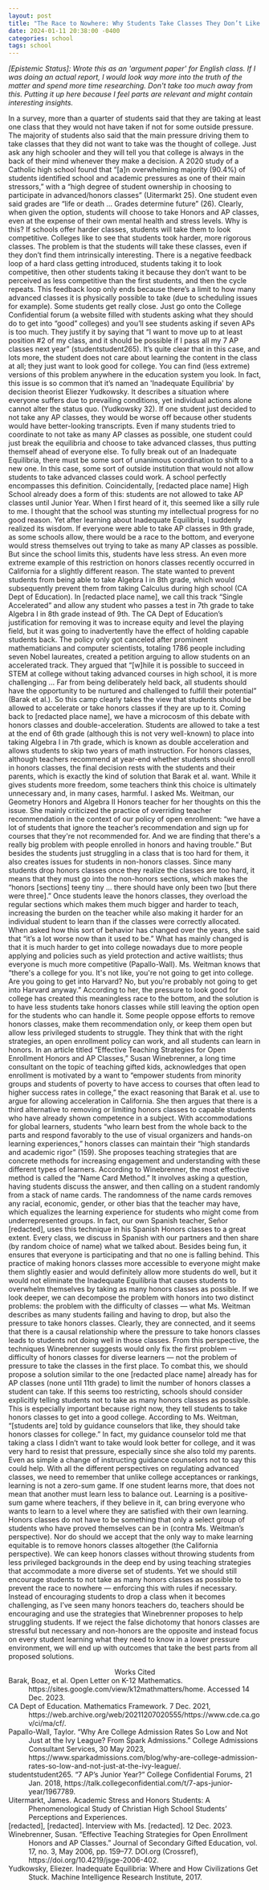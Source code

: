 ```yaml
---
layout: post
title: "The Race to Nowhere: Why Students Take Classes They Don’t Like and What We Can Do About It"
date: 2024-01-11 20:38:00 -0400
categories: school
tags: school
---
```


*[Epistemic Status]: Wrote this as an 'argument paper' for English class. If I was doing an actual report, I would look way more into the truth of the matter and spend more time researching. Don't take too much away from this. Putting it up here because I feel parts are relevant and might contain interesting insights.*

In a survey, more than a quarter of students said that they are taking at least one class that they would not have taken if not for some outside pressure. The majority of students also said that the main pressure driving them to take classes that they did not want to take was the thought of college. Just ask any high schooler and they will tell you that college is always in the back of their mind whenever they make a decision.
	A 2020 study of a Catholic high school found that “[a]n overwhelming majority (90.4%) of students identified school and academic pressures as one of their main stressors,” with a “high degree of student ownership in choosing to participate in advanced/honors classes” (Uitermarkt 25). One student even said grades are “life or death … Grades determine future” (26). Clearly, when given the option, students will choose to take Honors and AP classes, even at the expense of their own mental health and stress levels. Why is this?
	If schools offer harder classes, students will take them to look competitive. Colleges like to see that students took harder, more rigorous classes. The problem is that the students will take these classes, even if they don’t find them intrinsically interesting. There is a negative feedback loop of a hard class getting introduced, students taking it to look competitive, then other students taking it because they don’t want to be perceived as less competitive than the first students, and then the cycle repeats. This feedback loop only ends because there’s a limit to how many advanced classes it is physically possible to take (due to scheduling issues for example).
Some students get really close.  Just go onto the College Confidential forum (a website filled with students asking what they should do to get into “good” colleges) and you’ll see students asking if seven APs is too much. They justify it by saying that “I want to move up to at least position #2 of my class, and it should be possible if I pass all my 7 AP classes next year” (studentstudent265). It’s quite clear that in this case, and lots more, the student does not care about learning the content in the class at all; they just want to look good for college. You can find (less extreme) versions of this problem anywhere in the education system you look.
In fact, this issue is so common that it’s named an 'Inadequate Equilibria' by decision theorist Eliezer Yudkowsky. It describes a situation where everyone suffers due to prevailing conditions, yet individual actions alone cannot alter the status quo. (Yudkowsky 32). If one student just decided to not take any AP classes, they would be worse off because other students would have better-looking transcripts. Even if many students tried to coordinate to not take as many AP classes as possible, one student could just break the equilibria and choose to take advanced classes, thus putting themself ahead of everyone else. To fully break out of an Inadequate Equilibria, there must be some sort of unanimous coordination to shift to a new one. In this case, some sort of outside institution that would not allow students to take advanced classes could work. A school perfectly encompasses this definition.
Coincidentally, [redacted place name] High School already does a form of this: students are not allowed to take AP classes until Junior Year. When I first heard of it, this seemed like a silly rule to me. I thought that the school was stunting my intellectual progress for no good reason. Yet after learning about Inadequate Equilibria, I suddenly realized its wisdom. If everyone were able to take AP classes in 9th grade, as some schools allow, there would be a race to the bottom, and everyone would stress themselves out trying to take as many AP classes as possible. But since the school limits this, students have less stress.
An even more extreme example of this restriction on honors classes recently occurred in California for a slightly different reason. The state wanted to prevent students from being able to take Algebra I in 8th grade, which would subsequently prevent them from taking Calculus during high school (CA Dept of Education). In [redacted place name], we call this track “Single Accelerated” and allow any student who passes a test in 7th grade to take Algebra I in 8th grade instead of 9th. The CA Dept of Education’s justification for removing it was to increase equity and level the playing field, but it was going to inadvertently have the effect of holding capable students back. The policy only got canceled after prominent mathematicians and computer scientists, totaling 1786 people including seven Nobel laureates, created a petition arguing to allow students on an accelerated track. They argued that “[w]hile it is possible to succeed in STEM at college without taking advanced courses in high school, it is more challenging … Far from being deliberately held back, all students should have the opportunity to be nurtured and challenged to fulfill their potential” (Barak et al.). So this camp clearly takes the view that students should be allowed to accelerate or take honors classes if they are up to it.
Coming back to [redacted place name], we have a microcosm of this debate with honors classes and double-acceleration. Students are allowed to take a test at the end of 6th grade (although this is not very well-known) to place into taking Algebra I in 7th grade, which is known as double acceleration and allows students to skip two years of math instruction. For honors classes, although teachers recommend at year-end whether students should enroll in honors classes, the final decision rests with the students and their parents, which is exactly the kind of solution that Barak et al. want. While it gives students more freedom, some teachers think this choice is ultimately unnecessary and, in many cases, harmful. I asked Ms. Weitman, our Geometry Honors and Algebra II Honors teacher for her thoughts on this the issue. She mainly criticized the practice of overriding teacher recommendation in the context of our policy of open enrollment: “we have a lot of students that ignore the teacher’s recommendation and sign up for courses that they're not recommended for. And we are finding that there's a really big problem with people enrolled in honors and having trouble.” But besides the students just struggling in a class that is too hard for them, it also creates issues for students in non-honors classes. Since many students drop honors classes once they realize the classes are too hard, it means that they must go into the non-honors sections, which makes the “honors [sections] teeny tiny … there should have only been two [but there were three].” Once students leave the honors classes, they overload the regular sections which makes them much bigger and harder to teach, increasing the burden on the teacher while also making it harder for an individual student to learn than if the classes were correctly allocated.
When asked how this sort of behavior has changed over the years, she said that “it’s a lot worse now than it used to be.” What has mainly changed is that it is much harder to get into college nowadays due to more people applying and policies such as yield protection and active waitlists; thus everyone is much more competitive (Papallo-Wall). Ms. Weitman knows that “there's a college for you. It's not like, you're not going to get into college. Are you going to get into Harvard? No, but you're probably not going to get into Harvard anyway.” According to her, the pressure to look good for college has created this meaningless race to the bottom, and the solution is to have less students take honors classes while still leaving the option open for the students who can handle it.
Some people oppose efforts to remove honors classes, make them recommendation only, or keep them open but allow less privileged students to struggle. They think that with the right strategies, an open enrollment policy can work, and all students can learn in honors. In an article titled “Effective Teaching Strategies for Open Enrollment Honors and AP Classes,” Susan Winebrenner, a long time consultant on the topic of teaching gifted kids, acknowledges that open enrollment is motivated by a want to “empower students from minority groups and students of poverty to have access to courses that often lead to higher success rates in college,” the exact reasoning that Barak et al. use to argue for allowing acceleration in California. She then argues that there is a third alternative to removing or limiting honors classes to capable students who have already shown competence in a subject. With accommodations for global learners, students “who learn best from the whole back to the parts and respond favorably to the use of visual organizers and hands-on learning experiences,” honors classes can maintain their “high standards and academic rigor” (159). She proposes teaching strategies that are concrete methods for increasing engagement and understanding with these different types of learners.
According to Winebrenner, the most effective method is called the “Name Card Method.” It involves asking a question, having students discuss the answer, and then calling on a student randomly from a stack of name cards. The randomness of the name cards removes any racial, economic, gender, or other bias that the teacher may have, which equalizes the learning experience for students who might come from underrepresented groups. In fact, our own Spanish teacher, Señor [redacted], uses this technique in his Spanish Honors classes to a great extent. Every class, we discuss in Spanish with our partners and then share (by random choice of name) what we talked about. Besides being fun, it ensures that everyone is participating and that no one is falling behind.
This practice of making honors classes more accessible to everyone might make them slightly easier and would definitely allow more students do well, but it would not eliminate the Inadequate Equilibria that causes students to overwhelm themselves by taking as many honors classes as possible. If we look deeper, we can decompose the problem with honors into two distinct problems: the problem with the difficulty of classes — what Ms. Weitman describes as many students failing and having to drop, but also the pressure to take honors classes. Clearly, they are connected, and it seems that there is a causal relationship where the pressure to take honors classes leads to students not doing well in those classes. From this perspective, the techniques Winebrenner suggests would only fix the first problem — difficulty of honors classes for diverse learners — not the problem of pressure to take the classes in the first place. To combat this, we should propose a solution similar to the one [redacted place name] already has for AP classes (none until 11th grade) to limit the number of honors classes a student can take.
If this seems too restricting, schools should consider explicitly telling students not to take as many honors classes as possible. This is especially important because right now, they tell students to take honors classes to get into a good college. According to Ms. Weitman, “[students are] told by guidance counselors that like, they should take honors classes for college.” In fact, my guidance counselor told me that taking a class I didn’t want to take would look better for college, and it was very hard to resist that pressure, especially since she also told my parents. Even as simple a change of instructing guidance counselors not to say this could help.
With all the different perspectives on regulating advanced classes, we need to remember that unlike college acceptances or rankings, learning is not a zero-sum game. If one student learns more, that does not mean that another must learn less to balance out. Learning is a positive-sum game where teachers, if they believe in it, can bring everyone who wants to learn to a level where they are satisfied with their own learning. Honors classes do not have to be something that only a select group of students who have proved themselves can be in (contra Ms. Weitman’s perspective). Nor do should we accept that the only way to make learning equitable is to remove honors classes altogether (the California perspective). We can keep honors classes without throwing students from less privileged backgrounds in the deep end by using teaching strategies that accommodate a more diverse set of students. Yet we should still encourage students to not take as many honors classes as possible to prevent the race to nowhere — enforcing this with rules if necessary.
Instead of encouraging students to drop a class when it becomes challenging, as I’ve seen many honors teachers do, teachers should be encouraging and use the strategies that Winebrenner proposes to help struggling students. If we reject the false dichotomy that honors classes are stressful but necessary and non-honors are the opposite and instead focus on every student learning what they need to know in a lower pressure environment, we will end up with outcomes that take the best parts from all proposed solutions.
 
<div style="text-align: center;">Works Cited</div>


<div style="margin-left: 40px; text-indent: -40px;">
Barak, Boaz, et al. Open Letter on K-12 Mathematics. https://sites.google.com/view/k12mathmatters/home. Accessed 14 Dec. 2023.
  </div>
<div style="margin-left: 40px; text-indent: -40px;"> CA Dept of Education. Mathematics Framework. 7 Dec. 2021, https://web.archive.org/web/20211207020555/https://www.cde.ca.gov/ci/ma/cf/. </div>
<div style="margin-left: 40px; text-indent: -40px;"> Papallo-Wall, Taylor. “Why Are College Admission Rates So Low and Not Just at the Ivy League? From Spark Admissions.” College Admissions Consultant Services, 30 May 2023, https://www.sparkadmissions.com/blog/why-are-college-admission-rates-so-low-and-not-just-at-the-ivy-league/. </div>
<div style="margin-left: 40px; text-indent: -40px;"> studentstudent265. “7 AP’s Junior Year?” College Confidential Forums, 21 Jan. 2018, https://talk.collegeconfidential.com/t/7-aps-junior-year/1967789. </div>
<div style="margin-left: 40px; text-indent: -40px;"> Uitermarkt, James. Academic Stress and Honors Students: A Phenomenological Study of Christian High School Students’ Perceptions and Experiences. </div>
<div style="margin-left: 40px; text-indent: -40px;"> [redacted], [redacted]. Interview with Ms. [redacted]. 12 Dec. 2023. </div>
<div style="margin-left: 40px; text-indent: -40px;"> Winebrenner, Susan. “Effective Teaching Strategies for Open Enrollment Honors and AP Classes.” Journal of Secondary Gifted Education, vol. 17, no. 3, May 2006, pp. 159–77. DOI.org (Crossref), https://doi.org/10.4219/jsge-2006-402. </div>
<div style="margin-left: 40px; text-indent: -40px;"> Yudkowsky, Eliezer. Inadequate Equilibria: Where and How Civilizations Get Stuck. Machine Intelligence Research Institute, 2017. </div>


